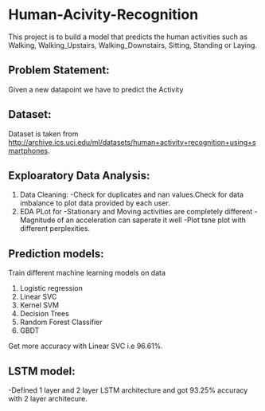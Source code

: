 # Human-Acivity-Recognition
This project is to build a model that predicts the human activities such as Walking, Walking_Upstairs, Walking_Downstairs, Sitting, Standing or Laying.

## Problem Statement:
Given a new datapoint we have to predict the Activity

## Dataset:
Dataset is taken from http://archive.ics.uci.edu/ml/datasets/human+activity+recognition+using+smartphones.

## Exploaratory Data Analysis:
1) Data Cleaning:
-Check for duplicates and nan values.Check for data imbalance to plot data provided by each user. 
2) EDA
PLot for
-Stationary and Moving activities are completely different
-Magnitude of an acceleration can saperate it well
-Plot tsne plot with different perplexities.

## Prediction models:
Train different machine learning models on data
1) Logistic regression
2) Linear SVC
3) Kernel SVM
4) Decision Trees
5) Random Forest Classifier
6) GBDT

Get more accuracy with Linear SVC i.e 96.61%.

## LSTM model:
-Defined 1 layer and 2 layer LSTM architecture and got 93.25% accuracy with 2 layer architecure.

